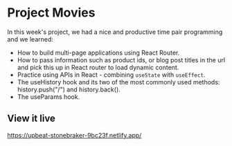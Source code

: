# Project Movies

In this week's project, we had a nice and productive time pair programming and we learned:

- How to build multi-page applications using React Router.
- How to pass information such as product ids, or blog post titles in the url and pick this up in React router to load dynamic content.
- Practice using APIs in React - combining `useState` with `useEffect`.
- The useHistory hook and its two of the most commonly used methods: history.push("/") and history.back().
- The useParams hook.


## View it live

https://upbeat-stonebraker-9bc23f.netlify.app/